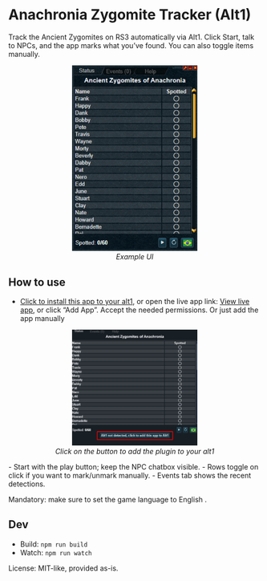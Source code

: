 # Anachronia Zygomite Tracker (Alt1)

Track the Ancient Zygomites on RS3 automatically via Alt1. Click Start, talk to NPCs, and the app marks what you’ve found. You can also toggle items manually.

<p align="center">
  <img src="example.png" alt="Example" width="250" />
  <br/>
  <em>Example UI</em>
  </p>

## How to use
- [Click to install this app to your alt1](https://alt1://addapp/https://wyvern800.github.io/AncientZygomitesTracker/appconfig.json/), or open the live app link: [View live app](https://wyvern800.github.io/AncientZygomitesTracker/),  or click “Add App”. Accept the needed permissions. Or just add the app manually
<p align="center">
<img src="example2.png" alt="Example" width="250" />
   <br/>
   <em>Click on the button to add the plugin to your alt1</em>
</p>
- Start with the play button; keep the NPC chatbox visible.
- Rows toggle on click if you want to mark/unmark manually.
- Events tab shows the recent detections.


Mandatory: make sure to set the game language to English .

## Dev
- Build: `npm run build`
- Watch: `npm run watch`

License: MIT-like, provided as-is.
